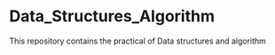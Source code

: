 # Data_Structures_Algorithm
This repository contains the practical of Data structures and algorithm
